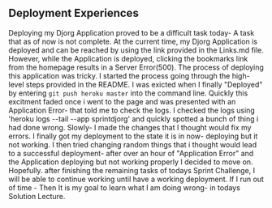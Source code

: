 ## Deployment Experiences

Deploying my Djorg Application proved to be a difficult task today- A task that as of now is not complete.
At the current time, my Djorg Application is deployed and can be reached by using the link provided in the Links.md file. However, while the Application is deployed, clicking the bookmarks link from the homepage results in a Server Error(500). 
The process of deploying this application was tricky. I started the process going through the high-level steps provided in the README. I was exicted when I finally "Deployed" by entering `git push heroku master` into the command line. Quickly this excitment faded once i went to the page and was presented with an Application Error- that told me to check the logs.  I checked the logs using 'heroku logs --tail --app sprintdjorg' and quickly spotted a bunch of thing i had done wrong. Slowly- I made the changes that I thought would fix my errors. I finally got my deployment to the state it is in now- deploying but it not working. I then tried changing random things that i thought would lead to a successful deployment- after over an hour of "Application Error" and the Application deploying but not working properly I decided to move on. Hopefully. after finishing the remaining tasks of todays Sprint Challenge, I will be able to continue working until have a working deployment. If I run out of time - Then It is my goal to learn what I am doing wrong- in todays Solution Lecture.
